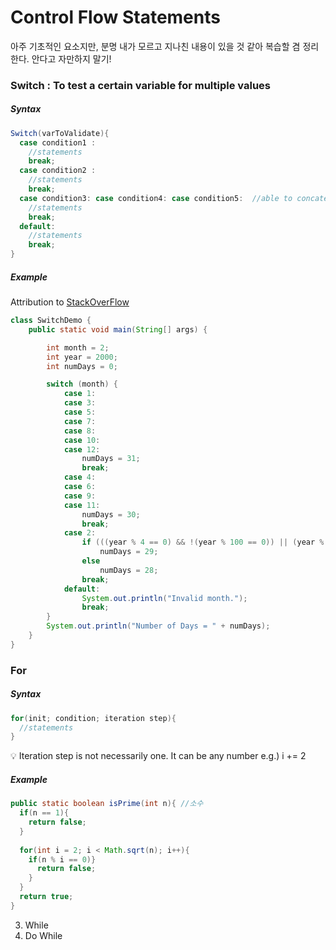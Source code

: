 # Control Flow Statements
아주 기초적인 요소지만, 분명 내가 모르고 지나친 내용이 있을 것 같아 복습할 겸 정리한다. 안다고 자만하지 말기! 

### Switch : To test **a certain variable** for multiple values

##### Syntax
```java
Switch(varToValidate){
  case condition1 :
    //statements
    break;
  case condition2 :
    //statements
    break;
  case condition3: case condition4: case condition5:  //able to concatenate! 
    //statements
    break;
  default:
    //statements
    break;
}
```

##### Example
Attribution to [StackOverFlow](https://stackoverflow.com/questions/16706716/using-two-values-for-one-switch-case-statement)
```java
class SwitchDemo {
    public static void main(String[] args) {

        int month = 2;
        int year = 2000;
        int numDays = 0;

        switch (month) {
            case 1:
            case 3:
            case 5:
            case 7:
            case 8:
            case 10:
            case 12:
                numDays = 31;
                break;
            case 4:
            case 6:
            case 9:
            case 11:
                numDays = 30;
                break;
            case 2:
                if (((year % 4 == 0) && !(year % 100 == 0)) || (year % 400 == 0))
                    numDays = 29;
                else
                    numDays = 28;
                break;
            default:
                System.out.println("Invalid month.");
                break;
        }
        System.out.println("Number of Days = " + numDays);
    }
}
```

### For
##### Syntax
```java
for(init; condition; iteration step){
  //statements
}
```
:bulb: Iteration step is not necessarily one. It can be any number e.g.) i += 2

##### Example
``` java
public static boolean isPrime(int n){ //소수 
  if(n == 1){
    return false;
  }
  
  for(int i = 2; i < Math.sqrt(n); i++){
    if(n % i == 0)}
      return false;
    }
  }
  return true;
}
```

3. While
4. Do While

